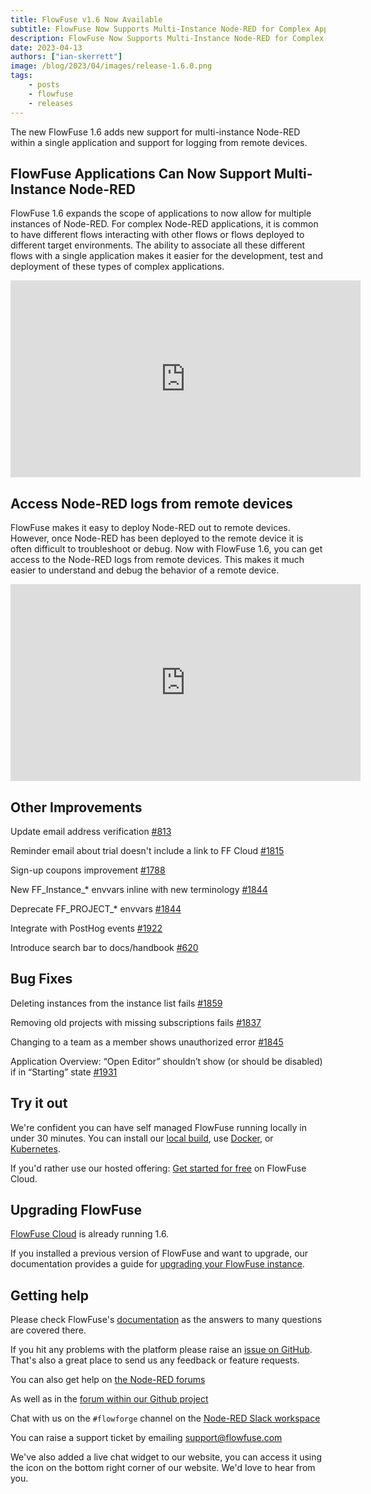 ```yaml
---
title: FlowFuse v1.6 Now Available
subtitle: FlowFuse Now Supports Multi-Instance Node-RED for Complex Application Development
description: FlowFuse Now Supports Multi-Instance Node-RED for Complex Application Development
date: 2023-04-13 
authors: ["ian-skerrett"]
image: /blog/2023/04/images/release-1.6.0.png
tags:
    - posts
    - flowfuse
    - releases
---
```


The new FlowFuse 1.6 adds new support for multi-instance Node-RED within a single application and support for logging from remote devices.

<!--more-->

## FlowFuse Applications Can Now Support Multi-Instance Node-RED

FlowFuse 1.6 expands the scope of applications to now allow for multiple instances of Node-RED. For complex Node-RED applications, it is common to have different flows interacting with other flows or flows deployed to different target environments. The ability to associate all these different flows with a single application makes it easier for the development, test and deployment of these types of complex applications.

<iframe width="560" height="315" src="https://www.youtube.com/embed/OHChdWeRI9Q" title="YouTube video player" frameborder="0" allow="accelerometer; autoplay; clipboard-write; encrypted-media; gyroscope; picture-in-picture" allowfullscreen></iframe>

## Access Node-RED logs from remote devices

FlowFuse makes it easy to deploy Node-RED out to remote devices. However, once Node-RED has been deployed to the remote device it is often difficult to troubleshoot or debug. Now with FlowFuse 1.6, you can get access to the Node-RED logs from remote devices. This makes it much easier to understand and debug the behavior of a remote device.

<iframe width="560" height="315" src="https://www.youtube.com/embed/yW1zxwiCmto" title="YouTube video player" frameborder="0" allow="accelerometer; autoplay; clipboard-write; encrypted-media; gyroscope; picture-in-picture" allowfullscreen></iframe>

## Other Improvements


Update email address verification  [#813](https://github.com/FlowFuse/flowforge/issues/813)

Reminder email about trial doesn't include a link to FF Cloud [#1815](https://github.com/FlowFuse/flowforge/issues/1815)

Sign-up coupons improvement [#1788](https://github.com/FlowFuse/flowforge/issues/1788)

New FF_Instance_* envvars inline with new terminology [#1844](https://github.com/FlowFuse/flowforge/issues/1844)

Deprecate FF_PROJECT_* envvars [#1844](https://github.com/FlowFuse/flowforge/issues/1844)

Integrate with PostHog events [#1922](https://github.com/FlowFuse/flowforge/pull/1922)

Introduce search bar to docs/handbook  [#620](https://github.com/FlowFuse/website/pull/620) 


## Bug Fixes

Deleting instances from the instance list fails [#1859](https://github.com/FlowFuse/flowforge/issues/1859)

Removing old projects with missing subscriptions fails [#1837](https://github.com/FlowFuse/flowforge/issues/1837)

Changing to a team as a member shows unauthorized error [#1845](https://github.com/FlowFuse/flowforge/issues/1845)

Application Overview: “Open Editor” shouldn’t show (or should be disabled) if in “Starting” state [#1931](https://github.com/FlowFuse/flowforge/issues/1931)


## Try it out

We're confident you can have self managed FlowFuse running locally in under 30 minutes.
You can install our [local build](/docs/install/local/), use [Docker](/docs/install/docker/), or [Kubernetes](/docs/install/kubernetes/).

If you'd rather use our hosted offering: [Get started for free](https://app.flowforge.com/account/create) on FlowFuse Cloud.

## Upgrading FlowFuse

[FlowFuse Cloud](https://app.flowforge.com) is already running 1.6.

If you installed a previous version of FlowFuse and want to upgrade, our documentation provides a
guide for [upgrading your FlowFuse instance](/docs/upgrade/).

## Getting help

Please check FlowFuse's [documentation](/docs/) as the answers to many questions are covered there.

If you hit any problems with the platform please raise an [issue on GitHub](https://github.com/FlowFuse/flowforge/issues).
That's also a great place to send us any feedback or feature requests.

You can also get help on [the Node-RED forums](https://discourse.nodered.org/)

As well as in the [forum within our Github project](https://github.com/FlowFuse/flowforge/discussions)

Chat with us on the `#flowforge` channel on the [Node-RED Slack workspace](https://nodered.org/slack)

You can raise a support ticket by emailing [support@flowfuse.com](mailto:support@flowfuse.com)

We've also added a live chat widget to our website, you can access it using the icon on the bottom right corner of our website. We'd love to hear from you.
